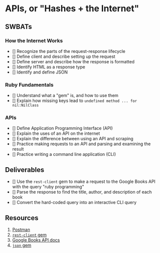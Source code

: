 # APIs, or "Hashes + the Internet"

## SWBATs

### How the Internet Works

- [] Recognize the parts of the request-response lifecycle
- [] Define client and describe setting up the request
- [] Define server and describe how the response is formatted
- [] Identify HTML as a response type
- [] Identify and define JSON

### Ruby Fundamentals

- [] Understand what a "gem" is, and how to use them
- [] Explain how missing keys lead to `undefined method ... for nil:NilClass`

### APIs

- [] Define Application Programming Interface (API)
- [] Explain the uses of an API on the internet
- [] Explain the difference between using an API and scraping
- [] Practice making requests to an API and parsing and examining the result
- [] Practice writing a command line application (CLI)

## Deliverables

- [] Use the `rest-client` gem to make a request to the Google Books API with the query "ruby programming"
- [] Parse the response to find the title, author, and description of each book
- [] Convert the hard-coded query into an interactive CLI query

## Resources

1. [Postman](https://www.getpostman.com/)
2. [`rest-client` gem](https://github.com/rest-client/rest-client#usage-raw-url)
3. [Google Books API docs](https://developers.google.com/books/docs/v1/using#WorkingVolumes)
4. [`json` gem](https://ruby-doc.org/stdlib-2.0.0/libdoc/json/rdoc/JSON.html#method-i-parse)
